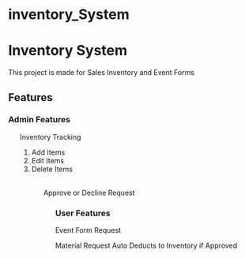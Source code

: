 ﻿# inventory_System

<h1>Inventory System</h1>

<p>This project is made for Sales Inventory and Event Forms</p>

<h2>Features</h2>

<h3>Admin Features</h3>
<ol>Inventory Tracking<ol>
<li>Add Items</li>
<li>Edit Items</li>
<li>Delete Items</li>
<br>
<ol> Approve or Decline Request<ol>

<h3>User Features</h3>  
<p>Event Form Request</p>
<p>Material Request Auto Deducts to Inventory if Approved</p>





